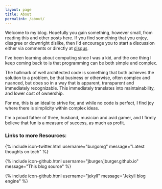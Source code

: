 ```yaml
---
layout: page
title: About
permalink: /about/
---
```


Welcome to my blog. Hopefully you gain something, however small, from reading this and other posts here. If you find something that you enjoy, disagree or downright dislike, then I'd encourage you to start a discussion either via comments or directly at [disqus](https://theburge.disqus.com).

I've been learning about computing since I was a kid, and the one thing I keep coming back to is that programming can be both simple and complex.

The hallmark of well architected code is something that both achieves the solution to a problem, be that business or otherwise, often complex and nuanced, but does so in a way that is apparent, transparent and immediately recognizable. This immediately translates into maintainability, and lower cost of ownership.

For me, this is an ideal to strive for, and while no code is perfect, I find joy where there is simplicity within complex ideas.

I'm a proud father of three, husband, musician and avid gamer, and I firmly believe that fun is a measure of success, as much as profit.

### Links to more Resources:

{% include icon-twitter.html username="burgomg" message="Latest thoughts on tech" %}

{% include icon-github.html username="jburger/jburger.github.io" message="This blog source" %}

{% include icon-github.html username="jekyll" message="Jekyll blog engine" %}
